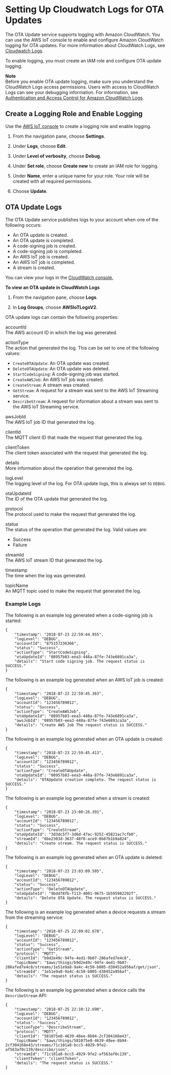 # Setting Up Cloudwatch Logs for OTA Updates<a name="ota-logging"></a>

The OTA Update service supports logging with Amazon CloudWatch\. You can use the AWS IoT console to enable and configure Amazon CloudWatch logging for OTA updates\. For more information about CloudWatch Logs, see [Cloudwatch Logs](https://docs.aws.amazon.com/AmazonCloudWatch/latest/logs/WhatIsCloudWatchLogs.html)\.

To enable logging, you must create an IAM role and configure OTA update logging\.

**Note**  
Before you enable OTA update logging, make sure you understand the CloudWatch Logs access permissions\. Users with access to CloudWatch Logs can see your debugging information\. For information, see [Authentication and Access Control for Amazon CloudWatch Logs](https://docs.aws.amazon.com/AmazonCloudWatch/latest/logs/auth-and-access-control-cwl.html)\.

## Create a Logging Role and Enable Logging<a name="create-ota-logging-role"></a>

Use the [AWS IoT console](https://console.aws.amazon.com/console/home) to create a logging role and enable logging\.

1. From the navigation pane, choose **Settings**\.

1. Under **Logs**, choose **Edit**\.

1. Under **Level of verbosity**, choose **Debug**\.

1. Under **Set role**, choose **Create new** to create an IAM role for logging\.

1. Under **Name**, enter a unique name for your role\. Your role will be created with all required permissions\.

1. Choose **Update**\.

## OTA Update Logs<a name="ota-logs"></a>

The OTA Update service publishes logs to your account when one of the following occurs:
+ An OTA update is created\.
+ An OTA update is completed\.
+ A code\-signing job is created\.
+ A code\-signing job is completed\.
+ An AWS IoT job is created\.
+ An AWS IoT job is completed\.
+ A stream is created\.

You can view your logs in the [CloudWatch console\.](https://console.aws.amazon.com/cloudwatch/home)

**To view an OTA update in CloudWatch Logs**

1. From the navigation pane, choose **Logs**\.

1. In **Log Groups**, choose **AWSIoTLogsV2**\.

OTA update logs can contain the following properties:

accountId  
The AWS account ID in which the log was generated\.

actionType  
The action that generated the log\. This can be set to one of the following values:  
+ `CreateOTAUpdate`: An OTA update was created\.
+ `DeleteOTAUpdate`: An OTA update was deleted\.
+ `StartCodeSigning`: A code\-signing job was started\.
+ `CreateAWSJob`: An AWS IoT job was created\.
+ `CreateStream`: A stream was created\.
+ `GetStream`: A request for a stream was sent to the AWS IoT Streaming service\.
+ `DescribeStream`: A request for information about a stream was sent to the AWS IoT Streaming service\.

awsJobId  
The AWS IoT job ID that generated the log\.

clientId  
The MQTT client ID that made the request that generated the log\.

clientToken  
The client token associated with the request that generated the log\.

details  
More information about the operation that generated the log\.

logLevel  
The logging level of the log\. For OTA update logs, this is always set to `DEBUG`\.

otaUpdateId  
The ID of the OTA update that generated the log\.

protocol  
The protocol used to make the request that generated the log\.

status  
The status of the operation that generated the log\. Valid values are:  
+ Success
+ Failure

streamId  
The AWS IoT stream ID that generated the log\.

timestamp  
The time when the log was generated\.

topicName  
An MQTT topic used to make the request that generated the log\.

### Example Logs<a name="ota-example-logs"></a>

The following is an example log generated when a code\-signing job is started:

```
{ 
    "timestamp": "2018-07-23 22:59:44.955", 
    "logLevel": "DEBUG", 
    "accountId": "875157236366", 
    "status": "Success", 
    "actionType": "StartCodeSigning", 
    "otaUpdateId": "08957b03-eea3-448a-87fe-743e6891ca3a", 
    "details": "Start code signing job. The request status is SUCCESS." 
}
```

The following is an example log generated when an AWS IoT job is created:

```
{ 
    "timestamp": "2018-07-23 22:59:45.363", 
    "logLevel": "DEBUG", 
    "accountId": "123456789012", 
    "status": "Success", 
    "actionType": "CreateAWSJob", 
    "otaUpdateId": "08957b03-eea3-448a-87fe-743e6891ca3a", 
    "awsJobId": "08957b03-eea3-448a-87fe-743e6891ca3a", 
    "details": "Create AWS Job The request status is SUCCESS." 
}
```

The following is an example log generated when an OTA update is created:

```
{ 
    "timestamp": "2018-07-23 22:59:45.413", 
    "logLevel": "DEBUG", 
    "accountId": "123456789012", 
    "status": "Success", 
    "actionType": "CreateOTAUpdate", 
    "otaUpdateId": "08957b03-eea3-448a-87fe-743e6891ca3a", 
    "details": "OTAUpdate creation complete. The request status is SUCCESS." 
}
```

The following is an example log generated when a stream is created:

```
{ 
	"timestamp": "2018-07-23 23:00:26.391", 
	"logLevel": "DEBUG", 
	"accountId": "123456789012", 
	"status": "Success", 
	"actionType": "CreateStream", 
	"otaUpdateId": "3d3dc5f7-3d6d-47ac-9252-45821ac7cfb0", 
	"streamId": "6be2303d-3637-48f0-ace9-0b87b1b9a824", 
	"details": "Create stream. The request status is SUCCESS." 
}
```

The following is an example log generated when an OTA update is deleted:

```
{ 
	"timestamp": "2018-07-23 23:03:09.505", 
	"logLevel": "DEBUG", 
	"accountId": "123456789012", 
	"status": "Success", 
	"actionType": "DeleteOTAUpdate", 
	"otaUpdateId": "9bdd78fb-f113-4001-9675-1b595982292f", 
	"details": "Delete OTA Update. The request status is SUCCESS." 
}
```

The following is an example log generated when a device requests a stream from the streaming service:

```
{ 
	"timestamp": "2018-07-25 22:09:02.678", 
	"logLevel": "DEBUG", 
	"accountId": "123456789012", 
	"status": "Success", 
	"actionType": "GetStream", 
	"protocol": "MQTT", 
	"clientId": "b9d2e49c-94fe-4ed1-9b07-286afed7e4c8", 
	"topicName": "$aws/things/b9d2e49c-94fe-4ed1-9b07-286afed7e4c8/streams/1e51e9a8-9a4c-4c50-b005-d38452a956af/get/json", 
	"streamId": "1e51e9a8-9a4c-4c50-b005-d38452a956af", 
	"details": "The request status is SUCCESS." 
}
```

The following is an example log generated when a device calls the `DescribeStream` API:

```
{ 
	"timestamp": "2018-07-25 22:10:12.690", 
	"logLevel": "DEBUG", 
	"accountId": "123456789012", 
	"status": "Success", 
	"actionType": "DescribeStream", 
	"protocol": "MQTT", 
	"clientId": "581075e0-4639-48ee-8b94-2cf304168e43", 
	"topicName": "$aws/things/581075e0-4639-48ee-8b94-2cf304168e43/streams/71c101a8-bcc5-4929-9fe2-af563af0c139/describe/json", 
	"streamId": "71c101a8-bcc5-4929-9fe2-af563af0c139", 
	"clientToken": "clientToken", 
	"details": "The request status is SUCCESS." 
}
```